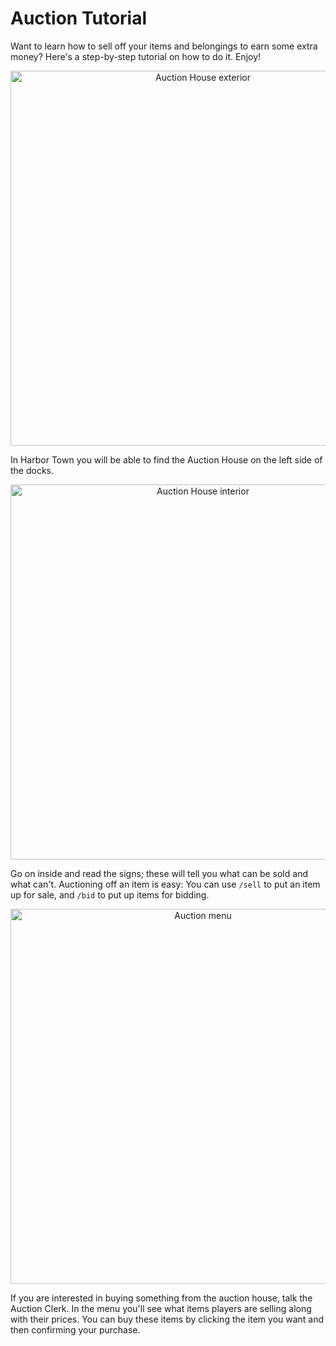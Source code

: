 # Auction Tutorial

Want to learn how to sell off your items and belongings to earn some extra money? Here's a step-by-step tutorial on how to do it. Enjoy!

<p align=center><img src="https://user-images.githubusercontent.com/73945068/114569272-ba3ea200-9c6c-11eb-8e24-43572113376a.jpg" alt="Auction House exterior"
     width="600"></p>

In Harbor Town you will be able to find the Auction House on the left side of the docks.

<p align=center><img src="https://user-images.githubusercontent.com/73945068/114569288-bd399280-9c6c-11eb-828b-20c0b3eb72ac.jpg" alt="Auction House interior"
     width="600"></p>

Go on inside and read the signs; these will tell you what can be sold and what can't. Auctioning off an item is easy: You can use `/sell` to put an item up for sale, and `/bid` to put up items for bidding.

<p align=center><img src="https://user-images.githubusercontent.com/73945068/114569289-be6abf80-9c6c-11eb-86f4-48b63995443c.jpg" alt="Auction menu"
     width="600"></p>

If you are interested in buying something from the auction house, talk the Auction Clerk. In the menu you'll see what items players are selling along with their prices. You can buy these items by clicking the item you want and then confirming your purchase.